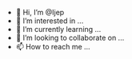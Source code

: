 - 👋 Hi, I’m @Ijep
- 👀 I’m interested in ...
- 🌱 I’m currently learning ...
- 💞️ I’m looking to collaborate on ...
- 📫 How to reach me ...

<!---
Ijep/Ijep is a ✨ special ✨ repository because its `README.md` (this file) appears on your GitHub profile.
You can click the Preview link to take a look at your changes.
--->
